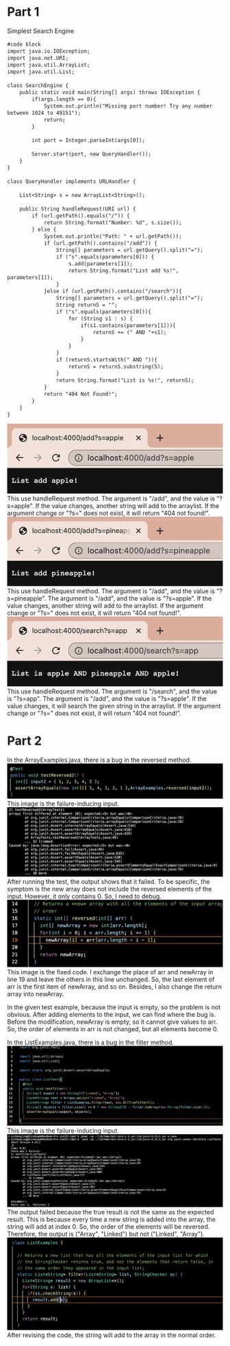 # Part 1
Simplest Search Engine
```
#code block
import java.io.IOException;
import java.net.URI;
import java.util.ArrayList;
import java.util.List;

class SearchEngine {
    public static void main(String[] args) throws IOException {
        if(args.length == 0){
            System.out.println("Missing port number! Try any number between 1024 to 49151");
            return;
        }

        int port = Integer.parseInt(args[0]);

        Server.start(port, new QueryHandler());
    }
}

class QueryHandler implements URLHandler {

    List<String> s = new ArrayList<String>();

    public String handleRequest(URI url) {
        if (url.getPath().equals("/")) {
            return String.format("Number: %d", s.size());
        } else {
            System.out.println("Path: " + url.getPath());
            if (url.getPath().contains("/add")) {
                String[] parameters = url.getQuery().split("=");
                if ("s".equals(parameters[0])) {
                    s.add(parameters[1]);
                    return String.format("List add %s!", parameters[1]);
                }
            }else if (url.getPath().contains("/search")){
                String[] parameters = url.getQuery().split("=");
                String returnS = "";
                if ("s".equals(parameters[0])){
                    for (String s1 : s) {
                        if(s1.contains(parameters[1])){
                            returnS += (" AND "+s1);
                        }
                    }
                }
                if (returnS.startsWith(" AND ")){
                    returnS = returnS.substring(5);
                }
                return String.format("List is %s!", returnS);
            }
            return "404 Not Found!";
        }
    }
}
```


![Image](3-7.png)
This use handleRequest method. The argument is "/add", and the value is "?s=apple". If the value changes, another string will add to the arraylist. If the argument change or "?s=" does not exist, it will return "404 not found!".
![Image](3-8.png)
This use handleRequest method. The argument is "/add", and the value is "?s=pineapple". The argument is "/add", and the value is "?s=apple". If the value changes, another string will add to the arraylist. If the argument change or "?s=" does not exist, it will return "404 not found!".
![Image](3-9.png)
This use handleRequest method. The argument is "/search", and the value is "?s=app". The argument is "/add", and the value is "?s=apple". If the value changes, it will search the given string in the arraylist. If the argument change or "?s=" does not exist, it will return "404 not found!".


# Part 2

In the ArrayExamples.java, there is a bug in the reversed method. 
![Image](3-1.png)
This image is the failure-inducing input. 
![Image](3-2.png)
After running the test, the output shows that it failed. To be specific, the symptom is the new array does not include the reversed elements of the input. However, it only contains 0. So, I need to debug.
![Image](3-3.png)
This image is the fixed code. I exchange the place of arr and newArray in line 19 and leave the others in this line unchanged. So, the last element of arr is the first item of newArray, and so on. Besides, I also change the return array into newArray.

In the given test example, because the input is empty, so the problem is not obvious. After adding elements to the input, we can find where the bug is. Before the modification, newArray is empty, so it cannot give values to arr. So, the order of elements in arr is not changed, but all elements become 0.


In the ListExamples.java, there is a bug in the filter method.
![Image](3-6.png)
This image is the failure-inducing input. 
![Image](3-4.png)
The output failed because the true result is not the same as the expected result. This is because every time a new string is added into the array, the string will add at index 0. So, the order of the elements will be reversed. Therefore, the output is ("Array", "Linked") but not ("Linked", "Array").
![Image](3-5.png)
After revising the code, the string will add to the array in the normal order. 
